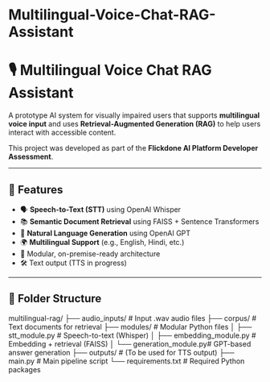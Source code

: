 # Multilingual-Voice-Chat-RAG-Assistant
# 🎙️ Multilingual Voice Chat RAG Assistant

A prototype AI system for visually impaired users that supports **multilingual voice input** and uses **Retrieval-Augmented Generation (RAG)** to help users interact with accessible content.

This project was developed as part of the **Flickdone AI Platform Developer Assessment**.

---

## 🔧 Features

- 🗣️ **Speech-to-Text (STT)** using OpenAI Whisper  
- 📚 **Semantic Document Retrieval** using FAISS + Sentence Transformers  
- 🤖 **Natural Language Generation** using OpenAI GPT  
- 🌍 **Multilingual Support** (e.g., English, Hindi, etc.)  
- 🔁 Modular, on-premise-ready architecture  
- 🛠️ Text output (TTS in progress)

---

## 📁 Folder Structure

multilingual-rag/
├── audio_inputs/ # Input .wav audio files
├── corpus/ # Text documents for retrieval
├── modules/ # Modular Python files
│ ├── stt_module.py # Speech-to-text (Whisper)
│ ├── embedding_module.py # Embedding + retrieval (FAISS)
│ └── generation_module.py# GPT-based answer generation
├── outputs/ # (To be used for TTS output)
├── main.py # Main pipeline script
└── requirements.txt # Required Python packages
